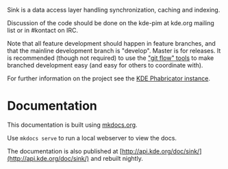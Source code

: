 Sink is a data access layer handling synchronization, caching and indexing.

Discussion of the code should be done on the kde-pim at kde.org mailing list
or in #kontact on IRC.

Note that all feature development should happen in feature branches, and that
the mainline development branch is "develop". Master is for releases. It is
recommended (though not required) to use the ["git flow" tools](https://github.com/nvie/gitflow) to make branched
development easy (and easy for others to coordinate with).

For further information on the project see the [KDE Phabricator instance](https://phabricator.kde.org/project/view/5/).

# Documentation
This documentation is built using [mkdocs.org](http://mkdocs.org).

Use `mkdocs serve` to run a local webserver to view the docs.

The documentation is also published at [http://api.kde.org/doc/sink/](http://api.kde.org/doc/sink/) and rebuilt nightly.
